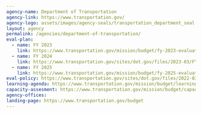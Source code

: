 ```yaml
---
agency-name: Department of Transportation
agency-link: https://www.transportation.gov/
agency-logo: assets/images/agency-seals/transportation_department_seal.png
layout: agency
permalink: /agencies/department-of-transportation/
eval-plan:
  - name: FY 2023
    link: https://www.transportation.gov/mission/budget/fy-2023-evaluation-plan
  - name: FY 2024
    link: https://www.transportation.gov/sites/dot.gov/files/2023-03/FY_2024_Evaluation_Plan-508-Compliant.pdf
  - name: FY 2025
    link: https://www.transportation.gov/mission/budget/fy-2025-evaluation-plan
eval-policy: https://www.transportation.gov/sites/dot.gov/files/2022-03/Evaluation_Framework.pdf
learning-agenda: https://www.transportation.gov/mission/budget/learning-agenda-fy-24-26
capacity-assesment: https://www.transportation.gov/mission/budget/capacity-assessment
agency-offices:
landing-page: https://www.transportation.gov/budget
---
```

